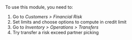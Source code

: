 To use this module, you need to:

1.  Go to *Customers \> Financial Risk*
2.  Set limits and choose options to compute in credit limit
3.  Go to *Inventory \> Operations \> Transfers*
4.  Try transfer a risk exceed partner picking
